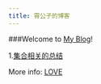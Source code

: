 ```yaml
---
title: 霄公子的博客
---
```

###Welcome to [My Blog](https://www.xiaogzcool.top/)! 


1.[集合相关的总结](https://www.xiaogzcool.top/)




More info: [LOVE](https://hexo.io/docs/writing.html)
